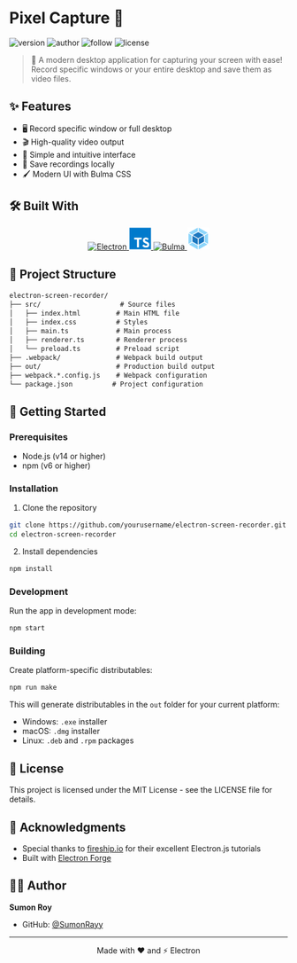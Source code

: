 # Pixel Capture 🎥 

![version](https://img.shields.io/badge/version-1.0.1-orange.svg)
![author](https://img.shields.io/badge/Created--by-SumonRayy-blue)
![follow](https://img.shields.io/github/followers/SumonRayy?label=Follow&style=social)
![license](https://img.shields.io/badge/license-MIT-green.svg)

> 🚀 A modern desktop application for capturing your screen with ease! Record specific windows or your entire desktop and save them as video files.

## ✨ Features

- 🖥️ Record specific window or full desktop
- 🎬 High-quality video output
- 🎯 Simple and intuitive interface
- 💾 Save recordings locally
- 🖌️ Modern UI with Bulma CSS

## 🛠️ Built With

<p align="center">
  <a href="https://www.electronjs.org/">
    <img src="https://www.electronjs.org/assets/img/logo.svg" alt="Electron" width="40" height="40"/>
  </a>
  <a href="https://www.typescriptlang.org/">
    <img src="https://raw.githubusercontent.com/devicons/devicon/master/icons/typescript/typescript-original.svg" alt="TypeScript" width="40" height="40"/>
  </a>
  <a href="https://bulma.io/">
    <img src="https://raw.githubusercontent.com/gilbarbara/logos/804dc257b59e144eaca5bc6ffd16949752c6f789/logos/bulma.svg" alt="Bulma" width="40" height="40"/>
  </a>
  <a href="https://webpack.js.org/">
    <img src="https://raw.githubusercontent.com/devicons/devicon/master/icons/webpack/webpack-original.svg" alt="Webpack" width="40" height="40"/>
  </a>
</p>

## 📁 Project Structure

```
electron-screen-recorder/
├── src/                    # Source files
│   ├── index.html         # Main HTML file
│   ├── index.css          # Styles
│   ├── main.ts            # Main process
│   ├── renderer.ts        # Renderer process
│   └── preload.ts         # Preload script
├── .webpack/              # Webpack build output
├── out/                   # Production build output
├── webpack.*.config.js    # Webpack configuration
└── package.json          # Project configuration
```

## 🚀 Getting Started

### Prerequisites

- Node.js (v14 or higher)
- npm (v6 or higher)

### Installation

1. Clone the repository
```bash
git clone https://github.com/yourusername/electron-screen-recorder.git
cd electron-screen-recorder
```

2. Install dependencies
```bash
npm install
```

### Development

Run the app in development mode:
```bash
npm start
```

### Building

Create platform-specific distributables:
```bash
npm run make
```

This will generate distributables in the `out` folder for your current platform:
- Windows: `.exe` installer
- macOS: `.dmg` installer
- Linux: `.deb` and `.rpm` packages

## 📝 License

This project is licensed under the MIT License - see the LICENSE file for details.

## 🙏 Acknowledgments

- Special thanks to [fireship.io](https://fireship.io/) for their excellent Electron.js tutorials
- Built with [Electron Forge](https://www.electronforge.io/)

## 👨‍💻 Author

**Sumon Roy**
- GitHub: [@SumonRayy](https://github.com/SumonRayy)

---

<p align="center">Made with ❤️ and ⚡ Electron</p>
